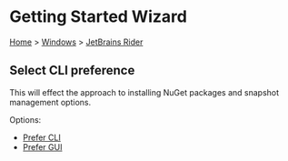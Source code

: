 <!--
GENERATED FILE - DO NOT EDIT
This file was generated by [MarkdownSnippets](https://github.com/SimonCropp/MarkdownSnippets).
Source File: /docs/mdsource/wiz/Windows_Rider.source.md
To change this file edit the source file and then run MarkdownSnippets.
-->

# Getting Started Wizard

[Home](/docs/wiz/readme.md) > [Windows](Windows.md) > [JetBrains Rider](Windows_Rider.md)

## Select CLI preference

This will effect the approach to installing NuGet packages and snapshot management options. 

Options:
 * [Prefer CLI](Windows_Rider_Cli.md)
 * [Prefer GUI](Windows_Rider_Gui.md)

